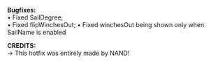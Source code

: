 **Bugfixes:**  
• Fixed SailDegree;  
• Fixed flipWinchesOut;
• Fixed winchesOut being shown only when SailName is enabled
  
**CREDITS:**  
 → This hotfix was entirely made by NAND!  
